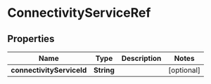 
# ConnectivityServiceRef

## Properties
Name | Type | Description | Notes
------------ | ------------- | ------------- | -------------
**connectivityServiceId** | **String** |  |  [optional]



